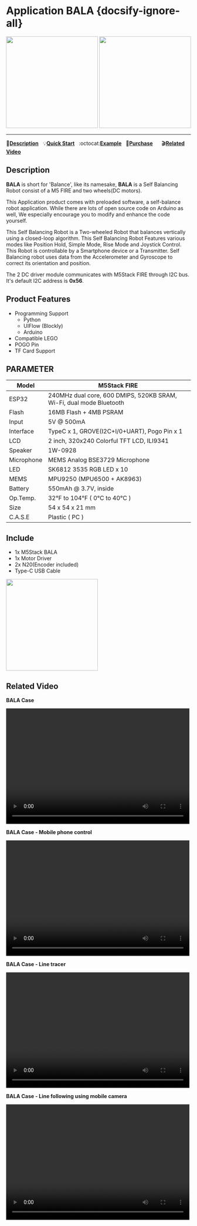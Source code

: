 # Application BALA {docsify-ignore-all}

<img src="assets/img/product_pics/app/bala_1.jpg" width="250" height="250"> <img src="assets/img/product_pics/app/bala_5.jpg" width="250" height="250">

* * *

:memo:**[Description](#Description)**&nbsp;&nbsp;&nbsp;:bulb:**[Quick Start](en/quick_start/bala/bala_quick_start)**&nbsp;&nbsp;&nbsp;:octocat:**[Example](https://github.com/m5stack/M5Bala/tree/master/examples)**&nbsp;&nbsp;&nbsp;🛒**[Purchase](https://www.aliexpress.com/store/product/M5Satck-New-BALA-Car-ESP32-Development-Mini-Electric-Self-balancing-Car-2DC-Motor-with-Encoder-PSRAM/3226069_32904033658.html?spm=2114.12010615.8148356.40.1fd3724dW3O2Bu.html)**&nbsp;&nbsp;&nbsp;&nbsp;&nbsp;&nbsp;:clapper:**[Related Video](#Related-Video)**

## Description

**BALA** is short for 'Balance', like its namesake, **BALA** is a Self Balancing Robot consist of a M5 FIRE and two wheels(DC motors).

This Application product comes with preloaded software, a self-balance robot application. While there are lots of open source code on Arduino as well, We especially encourage you to modify and enhance the code yourself.

This Self Balancing Robot is a Two-wheeled Robot that balances vertically using a closed-loop algorithm. This Self Balancing Robot Features various modes like Position Hold, Simple Mode, Rise Mode and Joystick Control. This Robot is controllable by a Smartphone device or a Transmitter. Self Balancing robot uses data from the Accelerometer and Gyroscope to correct its orientation and position.

The 2 DC driver module communicates with M5Stack FIRE through I2C bus. It's default I2C address is **0x56**.

## Product Features

- Programming Support
   + Python
   + UIFlow (Blockly)
   + Arduino
- Compatible LEGO
- POGO Pin
- TF Card Support

## PARAMETER

Model | M5Stack FIRE
---|---
ESP32 | 240MHz dual core, 600 DMIPS, 520KB SRAM, Wi-Fi, dual mode Bluetooth
Flash | 16MB Flash + 4MB PSRAM
Input | 5V @ 500mA
Interface | TypeC x 1, GROVE(I2C+I/0+UART), Pogo Pin x 1
LCD | 2 inch, 320x240 Colorful TFT LCD, ILI9341
Speaker | 1W-0928
Microphone | MEMS Analog BSE3729 Microphone
LED | SK6812 3535 RGB LED x 10
MEMS | MPU9250 (MPU6500 + AK8963)
Battery | 550mAh @ 3.7V, inside
Op.Temp. | 32°F to 104°F ( 0°C to 40°C )
Size | 54 x 54 x 21 mm
C.A.S.E | Plastic ( PC )

## Include

- 1x M5Stack BALA
- 1x Motor Driver
- 2x N20(Encoder included)
- Type-C USB Cable

<img src="assets/img/product_pics/app/bala_2.jpg" width="250" height="250">

## Related Video

**BALA Case**

<video width="500" height="315" controls>
    <source src="https://m5stack.oss-cn-shenzhen.aliyuncs.com/video/Blog/Twitch201812/M5BALA%20.mp4" type="video/mp4">
</video>

**BALA Case - Mobile phone control**

<video width="500" height="315" controls>
    <source src="https://m5stack.oss-cn-shenzhen.aliyuncs.com/video/Blog/Twitch201811/Iphone%20Controlled%20M5Bala%20.mp4" type="video/mp4">
</video>

**BALA Case - Line tracer**

<video width="500" height="315" controls>
    <source src="https://m5stack.oss-cn-shenzhen.aliyuncs.com/video/Blog/Twitch201901/M5BALA.mp4" type="video/mp4">
</video>

**BALA Case - Line following using mobile camera**

<video width="500" height="315" controls>
    <source src="https://m5stack.oss-cn-shenzhen.aliyuncs.com/video/Blog/Twitch201812/Self-tracing%20Car.mp4" type="video/mp4">
</video>
